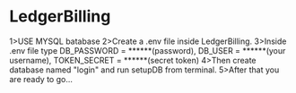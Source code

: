# LedgerBilling
1>USE MYSQL batabase
2>Create a .env file inside LedgerBilling. 
3>Inside .env file type
DB_PASSWORD = ******(password),
DB_USER = ******(your username),
TOKEN_SECRET = ******(secret token)
4>Then create database named "login" and run setupDB from terminal.
5>After that you are ready to go...
